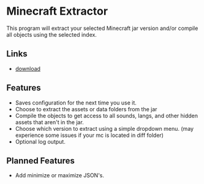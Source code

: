 # Minecraft Extractor
This program will extract your selected Minecraft jar version and/or compile all objects using the selected index.

## Links
- [download](https://legopitstop.weebly.com/minecraft_extracter.html)

## Features
- Saves configuration for the next time you use it.
- Choose to extract the assets or data folders from the jar
- Compile the objects to get access to all sounds, langs, and other hidden assets that aren't in the jar.
- Choose which version to extract using a simple dropdown menu. (may experience some issues if your mc is located in diff folder)
- Optional log output.

## Planned Features
- Add minimize or maximize JSON's.
